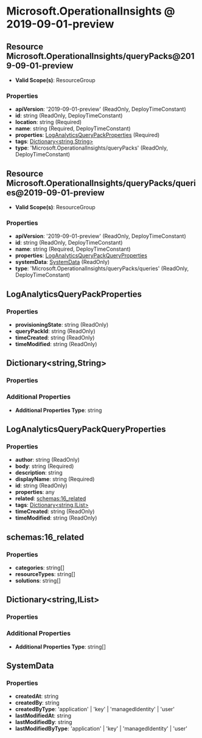 # Microsoft.OperationalInsights @ 2019-09-01-preview

## Resource Microsoft.OperationalInsights/queryPacks@2019-09-01-preview
* **Valid Scope(s)**: ResourceGroup
### Properties
* **apiVersion**: '2019-09-01-preview' (ReadOnly, DeployTimeConstant)
* **id**: string (ReadOnly, DeployTimeConstant)
* **location**: string (Required)
* **name**: string (Required, DeployTimeConstant)
* **properties**: [LogAnalyticsQueryPackProperties](#loganalyticsquerypackproperties) (Required)
* **tags**: [Dictionary<string,String>](#dictionarystringstring)
* **type**: 'Microsoft.OperationalInsights/queryPacks' (ReadOnly, DeployTimeConstant)

## Resource Microsoft.OperationalInsights/queryPacks/queries@2019-09-01-preview
* **Valid Scope(s)**: ResourceGroup
### Properties
* **apiVersion**: '2019-09-01-preview' (ReadOnly, DeployTimeConstant)
* **id**: string (ReadOnly, DeployTimeConstant)
* **name**: string (Required, DeployTimeConstant)
* **properties**: [LogAnalyticsQueryPackQueryProperties](#loganalyticsquerypackqueryproperties)
* **systemData**: [SystemData](#systemdata) (ReadOnly)
* **type**: 'Microsoft.OperationalInsights/queryPacks/queries' (ReadOnly, DeployTimeConstant)

## LogAnalyticsQueryPackProperties
### Properties
* **provisioningState**: string (ReadOnly)
* **queryPackId**: string (ReadOnly)
* **timeCreated**: string (ReadOnly)
* **timeModified**: string (ReadOnly)

## Dictionary<string,String>
### Properties
### Additional Properties
* **Additional Properties Type**: string

## LogAnalyticsQueryPackQueryProperties
### Properties
* **author**: string (ReadOnly)
* **body**: string (Required)
* **description**: string
* **displayName**: string (Required)
* **id**: string (ReadOnly)
* **properties**: any
* **related**: [schemas:16_related](#schemas16related)
* **tags**: [Dictionary<string,IList<String>>](#dictionarystringiliststring)
* **timeCreated**: string (ReadOnly)
* **timeModified**: string (ReadOnly)

## schemas:16_related
### Properties
* **categories**: string[]
* **resourceTypes**: string[]
* **solutions**: string[]

## Dictionary<string,IList<String>>
### Properties
### Additional Properties
* **Additional Properties Type**: string[]

## SystemData
### Properties
* **createdAt**: string
* **createdBy**: string
* **createdByType**: 'application' | 'key' | 'managedIdentity' | 'user'
* **lastModifiedAt**: string
* **lastModifiedBy**: string
* **lastModifiedByType**: 'application' | 'key' | 'managedIdentity' | 'user'

